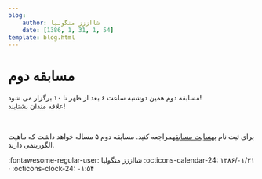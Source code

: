 ```yaml
---
blog:
    author: شااززز منگولیا
    date: [1386, 1, 31, 1, 54]
template: blog.html
---
```

# مسابقه دوم

<div class="cnt">
مسابقه دوم همین دوشنبه ساعت ۶ بعد از ظهر تا ۱۰ برگزار می شود!<br/>علاقه مندان بشتابند!<p></p>
<br/><p>برای ثبت نام به<a href="http://nima.nonlogic.org/iax" target="_blank">سایت مسابقه</a>مراجعه کنید. مسابقه دوم ۵ مساله خواهد داشت که ماهیت الگوریتمی دارند.</p>
</div>

<div class="blog-info" markdown>
<span class="blog-author">
:fontawesome-regular-user: شااززز منگولیا
</span>
<span class="blog-date">
:octicons-calendar-24: ۱۳۸۶/۰۱/۳۱ · :octicons-clock-24: ۰۱:۵۴
</span>
</div>

